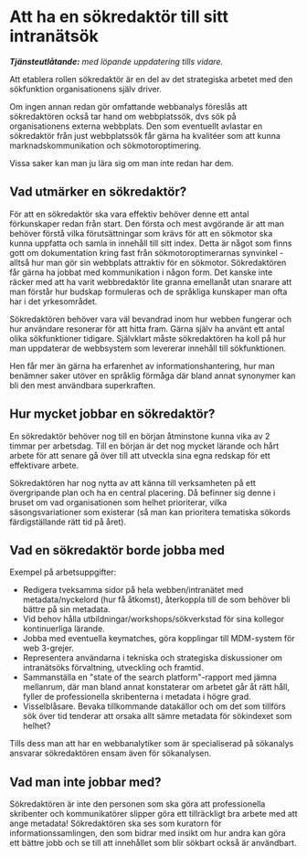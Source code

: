 # Att ha en sökredaktör till sitt intranätsök
_**Tjänsteutlåtande:** med löpande uppdatering tills vidare._  

Att etablera rollen sökredaktör är en del av det strategiska arbetet med den sökfunktion organisationens själv driver.

Om ingen annan redan gör omfattande webbanalys föreslås att sökredaktören också tar hand om webbplatssök, dvs sök på organisationens externa webbplats. Den som eventuellt avlastar en sökredaktör från just webbplatssök får gärna ha kvalitéer som att kunna marknadskommunikation och sökmotoroptimering.

Vissa saker kan man ju lära sig om man inte redan har dem. 

## Vad utmärker en sökredaktör?
För att en sökredaktör ska vara effektiv behöver denne ett antal förkunskaper redan från start. Den första och mest avgörande är att man behöver förstå vilka förutsättningar som krävs för att en sökmotor ska kunna uppfatta och samla in innehåll till sitt index. Detta är något som finns gott om dokumentation kring fast från sökmotoroptimerarnas synvinkel - alltså hur man gör sin webbplats attraktiv för en sökmotor.
Sökredaktören får gärna ha jobbat med kommunikation i någon form. Det kanske inte räcker med att ha varit webbredaktör lite granna emellanåt utan snarare att man förstår hur budskap formuleras och de språkliga kunskaper man ofta har i det yrkesområdet.

Sökredaktören behöver vara väl bevandrad inom hur webben fungerar och hur användare resonerar för att hitta fram. Gärna själv ha använt ett antal olika sökfunktioner tidigare. 
Självklart måste sökredaktören ha koll på hur man uppdaterar de webbsystem som levererar innehåll till sökfunktionen.

Hen får mer än gärna ha erfarenhet av informationshantering, hur man benämner saker utöver en språklig förmåga där bland annat synonymer kan bli den mest användbara superkraften.

## Hur mycket jobbar en sökredaktör?
En sökredaktör behöver nog till en början åtminstone kunna vika av 2 timmar per arbetsdag. Till en början är det nog mycket lärande och hårt arbete för att senare gå över till att utveckla sina egna redskap för ett effektivare arbete.

Sökredaktören har nog nytta av att känna till verksamheten på ett övergripande plan och ha en central placering. Då befinner sig denne i bruset om vad organisationen som helhet prioriterar, vilka säsongsvariationer som existerar (så man kan prioritera tematiska sökords färdigställande rätt tid på året).

## Vad en sökredaktör borde jobba med
Exempel på arbetsuppgifter:

 - Redigera tveksamma sidor på hela webben/intranätet med metadata/nyckelord (hur få åtkomst), återkoppla till de som behöver bli bättre på sin metadata. 
 - Vid behov hålla utbildningar/workshops/sökverkstad för sina kollegor kontinuerliga lärande.
 - Jobba med eventuella keymatches, göra kopplingar till MDM-system för web 3-grejer. 
 - Representera användarna i tekniska och strategiska diskussioner om intranätsöks förvaltning, utveckling och framtid. 
 - Sammanställa en "state of the search platform"-rapport med jämna mellanrum, där man bland annat konstaterar om arbetet går åt rätt håll, fyller de professionella skribenterna i metadata i högre grad.
 - Visselblåsare. Bevaka tillkommande datakällor och om det som tillförs sök över tid tenderar att orsaka allt sämre metadata för sökindexet som helhet?

Tills dess man att har en webbanalytiker som är specialiserad på sökanalys ansvarar sökredaktören ensam även för sökanalysen. 

## Vad man inte jobbar med?
Sökredaktören är inte den personen som ska göra att professionella skribenter och kommunikatörer slipper göra ett tillräckligt bra arbete med att ange metadata! Sökredaktören ska ses som kuratorn för informationssamlingen, den som bidrar med insikt om hur andra kan göra ett bättre jobb och se till att innehållet som blir sökbart också är användbart.
